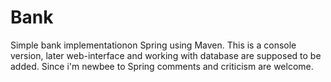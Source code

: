 # Bank
Simple bank implementationon Spring using Maven. This is a console version, later web-interface and working with database are supposed to be added.
Since i'm newbee to Spring comments and criticism are welcome.

